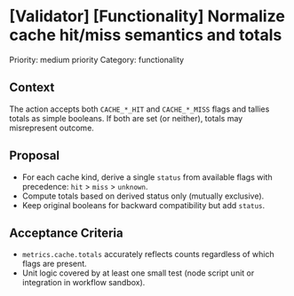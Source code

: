 # [Validator] [Functionality] Normalize cache hit/miss semantics and totals

Priority: medium priority
Category: functionality

## Context

The action accepts both `CACHE_*_HIT` and `CACHE_*_MISS` flags and tallies totals as simple booleans. If both are set (or neither), totals may misrepresent outcome.

## Proposal

- For each cache kind, derive a single `status` from available flags with precedence: `hit` > `miss` > `unknown`.
- Compute totals based on derived status only (mutually exclusive).
- Keep original booleans for backward compatibility but add `status`.

## Acceptance Criteria

- `metrics.cache.totals` accurately reflects counts regardless of which flags are present.
- Unit logic covered by at least one small test (node script unit or integration in workflow sandbox).
